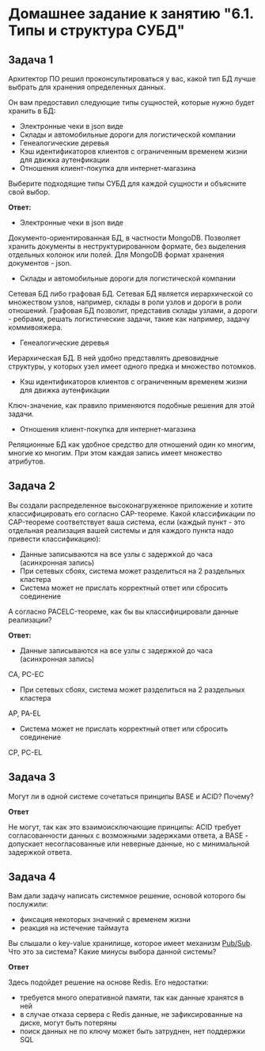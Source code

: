 # Домашнее задание к занятию "6.1. Типы и структура СУБД"


## Задача 1

Архитектор ПО решил проконсультироваться у вас, какой тип БД 
лучше выбрать для хранения определенных данных.

Он вам предоставил следующие типы сущностей, которые нужно будет хранить в БД:

- Электронные чеки в json виде
- Склады и автомобильные дороги для логистической компании
- Генеалогические деревья
- Кэш идентификаторов клиентов с ограниченным временем жизни для движка аутенфикации
- Отношения клиент-покупка для интернет-магазина

Выберите подходящие типы СУБД для каждой сущности и объясните свой выбор.

**Ответ:**

- Электронные чеки в json виде

Документо-ориентированная БД, в частности MongoDB. Позволяет хранить документы в неструктурированном формате, без выделения отдельных колонок или полей. Для MongoDB формат хранения документов - json.

- Склады и автомобильные дороги для логистической компании

Сетевая БД либо графовая БД. Сетевая БД является иерархической со множеством узлов, например, склады в роли узлов и дороги в роли отношений. Графовая БД позволит, представив склады узлами, а дороги - ребрами, решать логистические задачи, такие как например, задачу коммивояжера. 

- Генеалогические деревья

Иерархическая БД. В ней удобно представлять древовидные структуры, у которых узел имеет одного предка и множество потомков.

- Кэш идентификаторов клиентов с ограниченным временем жизни для движка аутенфикации

Ключ-значение, как правило применяются подобные решения для этой задачи.

- Отношения клиент-покупка для интернет-магазина

Реляционные БД как удобное средство для отношений один ко многим, многие ко многим. При этом каждая запись имеет множество атрибутов. 


## Задача 2

Вы создали распределенное высоконагруженное приложение и хотите классифицировать его согласно 
CAP-теореме. Какой классификации по CAP-теореме соответствует ваша система, если 
(каждый пункт - это отдельная реализация вашей системы и для каждого пункта надо привести классификацию):

- Данные записываются на все узлы с задержкой до часа (асинхронная запись)
- При сетевых сбоях, система может разделиться на 2 раздельных кластера
- Система может не прислать корректный ответ или сбросить соединение

А согласно PACELC-теореме, как бы вы классифицировали данные реализации?

**Ответ:**

- Данные записываются на все узлы с задержкой до часа (асинхронная запись)

CA, PC-EC

- При сетевых сбоях, система может разделиться на 2 раздельных кластера

AP, PA-EL
 
- Система может не прислать корректный ответ или сбросить соединение

CP, PC-EL

## Задача 3

Могут ли в одной системе сочетаться принципы BASE и ACID? Почему?

**Ответ**

Не могут, так как это взаимоисключающие принципы: ACID требует согласованности данных с возможными задержками ответа, а BASE - допускает несогласованные или неверные данные, но с минимальной задержкой ответа.

## Задача 4

Вам дали задачу написать системное решение, основой которого бы послужили:

- фиксация некоторых значений с временем жизни
- реакция на истечение таймаута

Вы слышали о key-value хранилище, которое имеет механизм [Pub/Sub](https://habr.com/ru/post/278237/). 
Что это за система? Какие минусы выбора данной системы?


**Ответ**

Здесь подойдет решение на основе Redis. Его недостатки:

- требуется много оперативной памяти, так как данные хранятся в ней
- в случае отказа сервера с Redis данные, не зафиксированные на диске, могут быть потеряны
- поиск данных не по ключу может быть затруднен, нет поддержки SQL